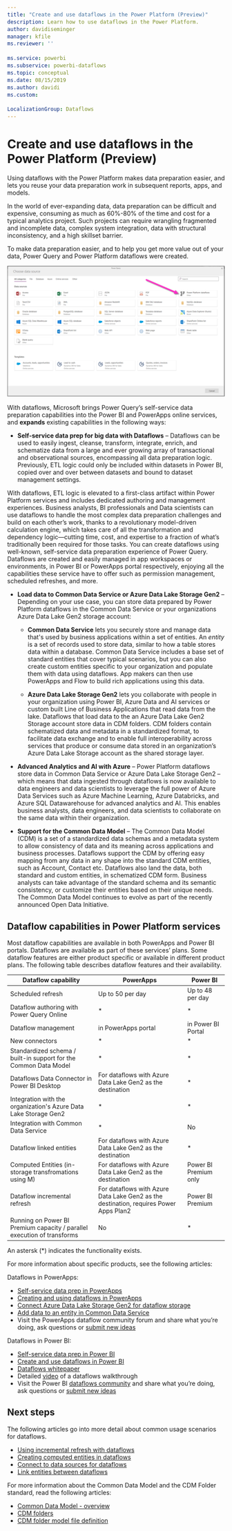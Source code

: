 ```yaml
---
title: "Create and use dataflows in the Power Platform (Preview)"
description: Learn how to use dataflows in the Power Platform.
author: davidiseminger
manager: kfile
ms.reviewer: ''

ms.service: powerbi
ms.subservice: powerbi-dataflows
ms.topic: conceptual
ms.date: 08/15/2019
ms.author: davidi
ms.custom: 

LocalizationGroup: Dataflows
---
```


# Create and use dataflows in the Power Platform (Preview)

Using dataflows with the Power Platform makes data preparation easier, and lets you reuse your data preparation work in subsequent reports, apps, and models. 

In the world of ever-expanding data, data preparation can be difficult and expensive, consuming as much as 60%-80% of the time and cost for a typical analytics project. Such projects can require wrangling fragmented and incomplete data, complex system integration, data with structural inconsistency, and a high skillset barrier. 

To make data preparation easier, and to help you get more value out of your data, Power Query and Power Platform dataflows were created.

![Linked entities in Power BI](media/dataflows-linked-entities/linked-entities-03.png)

With dataflows, Microsoft brings Power Query’s self-service data preparation capabilities into the Power BI and PowerApps online services, and **expands** existing capabilities in the following ways:

* **Self-service data prep for big data with Dataflows** – Dataflows can be used to easily ingest, cleanse, transform, integrate, enrich, and schematize data from a large and ever growing array of transactional and observational sources, encompassing all data preparation logic. Previously, ETL logic could only be included within datasets in Power BI, copied over and over between datasets and bound to dataset management settings. 

With dataflows, ETL logic is elevated to a first-class artifact within Power Platform services and includes dedicated authoring and management experiences. Business analysts, BI professionals and Data scientists can use dataflows to handle the most complex data preparation challenges and build on each other’s work, thanks to a revolutionary model-driven calculation engine, which takes care of all the transformation and dependency logic—cutting time, cost, and expertise to a fraction of what’s traditionally been required for those tasks. You can create dataflows using well-known, self-service data preparation experience of Power Query. Dataflows are created and easily managed in app workspaces or environments, in Power BI or PowerApps portal respectively, enjoying all the capabilities these service have to offer such as permission management, scheduled refreshes, and more.


* **Load data to Common Data Service or Azure Data Lake Storage Gen2** – Depending on your use case, you can store data prepared by Power Platform dataflows in the Common Data Service or your organizations Azure Data Lake Gen2 storage account: 

    * **Common Data Service** lets you securely store and manage data that's used by business applications within a set of entities. An *entity* is a set of records used to store data, similar to how a table stores data within a database. Common Data Service includes a base set of standard entities that cover typical scenarios, but you can also create custom entities specific to your organization and populate them with data using dataflows. App makers can then use PowerApps and Flow to build rich applications using this data.

    * **Azure Data Lake Storage Gen2** lets you collaborate with people in your organization using Power BI, Azure Data and AI services or custom built Line of Business Applications that read data from the lake. Dataflows that load data to the an Azure Data Lake Gen2 Storage account store data in CDM folders. CDM folders contain schematized data and metadata in a standardized format, to facilitate data exchange and to enable full interoperability across services that produce or consume data stored in an organization’s Azure Data Lake Storage account as the shared storage layer.

* **Advanced Analytics and AI with Azure** – Power Platform dataflows store data in Common Data Service or Azure Data Lake Storage Gen2 – which means that data ingested through dataflows is now available to data engineers and data scientists to leverage the full power of Azure Data Services such as Azure Machine Learning, Azure Databricks, and Azure SQL Datawarehouse for advanced analytics and AI. This enables business analysts, data engineers, and data scientists to collaborate on the same data within their organization.

* **Support for the Common Data Model** – The Common Data Model (CDM) is a set of a standardized data schemas and a metadata system to allow consistency of data and its meaning across applications and business processes. Dataflows support the CDM by offering easy mapping from any data in any shape into the standard CDM entities, such as Account, Contact etc. Dataflows also land the data, both standard and custom entities, in schematized CDM form. Business analysts can take advantage of the standard schema and its semantic consistency, or customize their entities based on their unique needs. The Common Data Model continues to evolve as part of the recently announced Open Data Initiative. 

## Dataflow capabilities in Power Platform services

Most dataflow capabilities are available in both PowerApps and Power BI portals. Dataflows are available as part of these services’ plans. Some dataflow features are either product specific or available in different product plans. The following table describes dataflow features and their availability.


|Dataflow capability  |PowerApps  |Power BI  |
|---------|---------|---------|
|Scheduled refresh     |Up to 50 per day         |Up to 48 per day         |
|Dataflow authoring with Power Query Online     |*         |*         |
|Dataflow management     |in PowerApps portal         |in Power BI Portal         |
|New connectors     |*         |*         |
|Standardized schema / built-in support for the Common Data Model     |*         |*         |
|Dataflows Data Connector in Power BI Desktop     |For dataflows with Azure Data Lake Gen2 as the destination         |*         |
|Integration with the organization's Azure Data Lake Storage Gen2     |*         |*         |
|Integration with Common Data Service     |*         |No         |
|Dataflow linked entities     |For dataflows with Azure Data Lake Gen2 as the destination         |*         |
|Computed Entities (in-storage transfromations using M)     |For dataflows with Azure Data Lake Gen2 as the destination         |Power BI Premium only         |
|Dataflow incremental refresh     |For dataflows with Azure Data Lake Gen2 as the destination, requires Power Apps Plan2         |Power BI Premium         |
|Running on Power BI Premium capacity / parallel execution of transforms     |No         |*         |

An astersk (*) indicates the functionality exists.

For more information about specific products, see the following articles:


Dataflows in PowerApps:

* [Self-service data prep in PowerApps](https://go.microsoft.com/fwlink/?linkid=2099972)
* [Creating and using dataflows in PowerApps](https://go.microsoft.com/fwlink/?linkid=2100076)
* [Connect Azure Data Lake Storage Gen2 for dataflow storage](https://go.microsoft.com/fwlink/?linkid=2099973)
* [Add data to an entity in Common Data Service](https://go.microsoft.com/fwlink/?linkid=2100075)
* Visit the PowerApps dataflow community forum and share what you’re doing, ask questions or [submit new ideas](https://go.microsoft.com/fwlink/?linkid=2100074)

Dataflows in Power BI:

* [Self-service data prep in Power BI](https://docs.microsoft.com/power-bi/service-dataflows-overview)
* [Create and use dataflows in Power BI](https://docs.microsoft.com/power-bi/service-dataflows-create-use)
* [Dataflows whitepaper](https://go.microsoft.com/fwlink/?linkid=2011419&clcid=0x409)
* Detailed [video](http://aka.ms/DataflowIntroVideo) of a dataflows walkthrough
* Visit the Power BI [dataflows community](https://community.powerbi.com/t5/Service/bd-p/power-bi-web-app) and share what you’re doing, ask questions or [submit new ideas](https://ideas.powerbi.com/forums/265200-power-bi-ideas?category_id=341638)


## Next steps

The following articles go into more detail about common usage scenarios for dataflows. 

* [Using incremental refresh with dataflows](dataflows-incremental-refresh.md)
* [Creating computed entities in dataflows](dataflows-computed-entities.md)
* [Connect to data sources for dataflows](dataflows-data-sources.md)
* [Link entities between dataflows](dataflows-linked-entities.md)

For more information about the Common Data Model and the CDM Folder standard, read the following articles:

* [Common Data Model - overview](https://docs.microsoft.com/powerapps/common-data-model/overview) 
* [CDM folders](https://go.microsoft.com/fwlink/?linkid=2045304)
* [CDM folder model file definition](https://go.microsoft.com/fwlink/?linkid=2045521)
